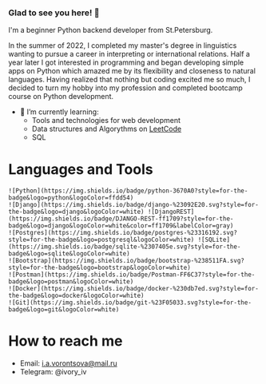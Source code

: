 ### Glad to see you here! 👋

I'm a beginner Python backend developer from St.Petersburg.

In the summer of 2022, I completed my master's degree in linguistics wanting to pursue a career in interpreting or international relations.
Half a year later I got interested in programming and began developing simple apps on Python which amazed me by its flexibility and closeness to natural languages.
Having realized that nothing but coding excited me so much, I decided to turn my hobby into my profession and completed bootcamp course on Python development.

- 🌱 I’m currently learning:
    - Tools and technologies for web development
    - Data structures and Algorythms on [LeetCode](https://leetcode.com/)
    - SQL


# Languages and Tools

    ![Python](https://img.shields.io/badge/python-3670A0?style=for-the-badge&logo=python&logoColor=ffdd54)
    ![Django](https://img.shields.io/badge/django-%23092E20.svg?style=for-the-badge&logo=django&logoColor=white) ![DjangoREST](https://img.shields.io/badge/DJANGO-REST-ff1709?style=for-the-badge&logo=django&logoColor=white&color=ff1709&labelColor=gray)
    ![Postgres](https://img.shields.io/badge/postgres-%23316192.svg?style=for-the-badge&logo=postgresql&logoColor=white) ![SQLite](https://img.shields.io/badge/sqlite-%2307405e.svg?style=for-the-badge&logo=sqlite&logoColor=white)
    ![Bootstrap](https://img.shields.io/badge/bootstrap-%238511FA.svg?style=for-the-badge&logo=bootstrap&logoColor=white)
    ![Postman](https://img.shields.io/badge/Postman-FF6C37?style=for-the-badge&logo=postman&logoColor=white)
    ![Docker](https://img.shields.io/badge/docker-%230db7ed.svg?style=for-the-badge&logo=docker&logoColor=white)
    ![Git](https://img.shields.io/badge/git-%23F05033.svg?style=for-the-badge&logo=git&logoColor=white)

# How to reach me

  - Email: i.a.vorontsova@mail.ru
  - Telegram: @ivory_iv
